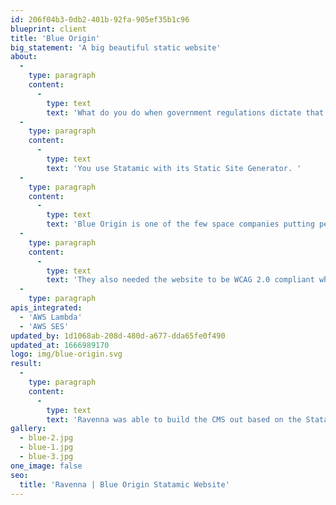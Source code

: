 ```yaml
---
id: 206f04b3-0db2-401b-92fa-905ef35b1c96
blueprint: client
title: 'Blue Origin'
big_statement: 'A big beautiful static website'
about:
  -
    type: paragraph
    content:
      -
        type: text
        text: 'What do you do when government regulations dictate that you cannot have a database for your website?'
  -
    type: paragraph
    content:
      -
        type: text
        text: 'You use Statamic with its Static Site Generator. '
  -
    type: paragraph
    content:
      -
        type: text
        text: 'Blue Origin is one of the few space companies putting people into space.  Their website needs strong visual imagery and their content authors need to be able to manage the content with ease. '
  -
    type: paragraph
    content:
      -
        type: text
        text: 'They also needed the website to be WCAG 2.0 compliant while also being visually stunning.'
  -
    type: paragraph
apis_integrated:
  - 'AWS Lambda'
  - 'AWS SES'
updated_by: 1d1068ab-208d-480d-a677-dda65fe0f490
updated_at: 1666989170
logo: img/blue-origin.svg
result:
  -
    type: paragraph
    content:
      -
        type: text
        text: 'Ravenna was able to build the CMS out based on the Statamic CMS and give content authors an easy-to-use but highly customizable authoring experience.  The result is a beautiful website that draws the visitor in and shares the amazing work being done at Blue. '
gallery:
  - blue-2.jpg
  - blue-1.jpg
  - blue-3.jpg
one_image: false
seo:
  title: 'Ravenna | Blue Origin Statamic Website'
---
```

